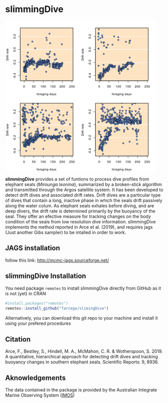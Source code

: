 # slimmingDive



![example](https://github.com/farcego/slimmingDive/blob/master/inst/readme.gif)


**slimmingDive** provides a set of funtions to process dive profiles from
elephant seals (*Mirounga leonina*), summarized by a broken-stick algorithm and transmitted
through the Argos satellite system. It has been developed to detect
drift dives and associated drift rates. Drift dives are a particular
type of dives that contain a long, inactive phase in which the seals
drift passively along the water colum. As elephant seals exhales
before diving, and are deep divers, the drift rate is determined
primarily by the buoyancy of the seal. They offer an efective measure
for tracking changes on the body condition of the seals from low
resolution dive information. slimmingDive implements the method
reported in Arce et al. (2019), and requires jags (Just another Gibs
sampler) to be intalled in order to work.


## JAGS installation

follow this link: http://mcmc-jags.sourceforge.net/



## slimmingDive Installation


You need package `remotes` to install slimmingDive
directly from GitHub as it is not (yet) in CRAN

```R
#install.packages("remotes")
remotes::install_github("farcego/slimingDive")
```

Alternatively, you can download this git repo to your machine and
install it using your prefered procedures


## Citation

Arce, F., Bestley, S., Hindell, M. A., McMahon, C. R. & Wotherspoon,
S. 2019. A quantitative, hierarchical approach for detecting drift
dives and tracking buoyancy changes in southern elephant
seals. Scientific Reports: 9, 8936.

## Aknowledgements

The data contained in the package is provided by the Australian
Integrate Marine Observing System ([IMOS](http://imos.org.au/))
